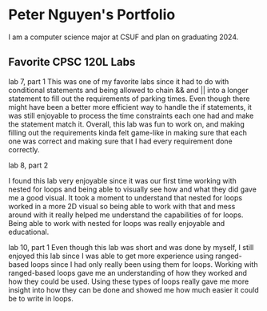 # Peter Nguyen's Portfolio

I am a computer science major at CSUF and plan on graduating 2024.

## Favorite CPSC 120L Labs

lab 7, part 1
This was one of my favorite labs since it had to do with conditional statements and being allowed to chain && and || into a longer statement to fill out the requirements of parking times. Even though there might have been a better more efficient way to handle the if statements, it was still enjoyable to process the time constraints each one had and make the statement match it. Overall, this lab was fun to work on, and making filling out the requirements kinda felt game-like in making sure that each one was correct and making sure that I had every requirement done correctly.

lab 8, part 2


I found this lab very enjoyable since it was our first time working with nested for loops and being able to visually see how and what they did gave me a good visual. It took a moment to understand that nested for loops worked in a more 2D visual so being able to work with that and mess around with it really helped me understand the capabilities of for loops. Being able to work with nested for loops was really enjoyable and educational.

lab 10, part 1
Even though this lab was short and was done by myself, I still enjoyed this lab since I was able to get more experience using ranged-based loops since I had only really been using them for loops. Working with ranged-based loops gave me an understanding of how they worked and how they could be used. Using these types of loops really gave me more insight into how they can be done and showed me how much easier it could be to write in loops.

